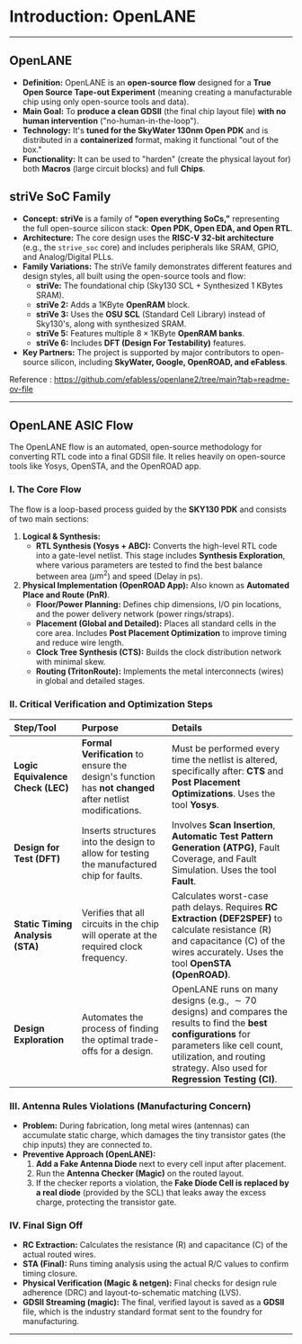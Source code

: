 # Introduction: OpenLANE

---

## OpenLANE
* **Definition:** OpenLANE is an **open-source flow** designed for a **True Open Source Tape-out Experiment** (meaning creating a manufacturable chip using only open-source tools and data).
* **Main Goal:** To **produce a clean GDSII** (the final chip layout file) **with no human intervention** ("no-human-in-the-loop").
* **Technology:** It's **tuned for the SkyWater 130nm Open PDK** and is distributed in a **containerized** format, making it functional "out of the box."
* **Functionality:** It can be used to "harden" (create the physical layout for) both **Macros** (large circuit blocks) and full **Chips**.


## striVe SoC Family
* **Concept:** **striVe** is a family of **"open everything SoCs,"** representing the full open-source silicon stack: **Open PDK, Open EDA, and Open RTL**.
* **Architecture:** The core design uses the **RISC-V 32-bit architecture** (e.g., the `strive_soc` core) and includes peripherals like SRAM, GPIO, and Analog/Digital PLLs.
* **Family Variations:** The striVe family demonstrates different features and design styles, all built using the open-source tools and flow:
    * **striVe:** The foundational chip (Sky130 SCL + Synthesized 1 KBytes SRAM).
    * **striVe 2:** Adds a $1 \text{KByte}$ **OpenRAM** block.
    * **striVe 3:** Uses the **OSU SCL** (Standard Cell Library) instead of Sky130's, along with synthesized SRAM.
    * **striVe 5:** Features multiple $8 \times 1 \text{KByte}$ **OpenRAM banks**.
    * **striVe 6:** Includes **DFT (Design For Testability)** features.
* **Key Partners:** The project is supported by major contributors to open-source silicon, including **SkyWater, Google, OpenROAD, and eFabless**.

Reference : https://github.com/efabless/openlane2/tree/main?tab=readme-ov-file

---

##  OpenLANE ASIC Flow

The OpenLANE flow is an automated, open-source methodology for converting RTL code into a final GDSII file. It relies heavily on open-source tools like Yosys, OpenSTA, and the OpenROAD app.

### I. The Core Flow

The flow is a loop-based process guided by the **SKY130 PDK** and consists of two main sections:

1.  **Logical & Synthesis:**
    * **RTL Synthesis (Yosys + ABC):** Converts the high-level RTL code into a gate-level netlist. This stage includes **Synthesis Exploration**, where various parameters are tested to find the best balance between area ($\mu\text{m}^2$) and speed (Delay in ps).
2.  **Physical Implementation (OpenROAD App):** Also known as **Automated Place and Route (PnR)**.
    * **Floor/Power Planning:** Defines chip dimensions, I/O pin locations, and the power delivery network (power rings/straps).
    * **Placement (Global and Detailed):** Places all standard cells in the core area. Includes **Post Placement Optimization** to improve timing and reduce wire length.
    * **Clock Tree Synthesis (CTS):** Builds the clock distribution network with minimal skew.
    * **Routing (TritonRoute):** Implements the metal interconnects (wires) in global and detailed stages.

### II. Critical Verification and Optimization Steps

| Step/Tool | Purpose | Details |
| :--- | :--- | :--- |
| **Logic Equivalence Check (LEC)** | **Formal Verification** to ensure the design's function has **not changed** after netlist modifications. | Must be performed every time the netlist is altered, specifically after: **CTS** and **Post Placement Optimizations**. Uses the tool **Yosys**. |
| **Design for Test (DFT)** | Inserts structures into the design to allow for testing the manufactured chip for faults. | Involves **Scan Insertion**, **Automatic Test Pattern Generation (ATPG)**, Fault Coverage, and Fault Simulation. Uses the tool **Fault**. |
| **Static Timing Analysis (STA)** | Verifies that all circuits in the chip will operate at the required clock frequency. | Calculates worst-case path delays. Requires **RC Extraction (DEF2SPEF)** to calculate resistance (R) and capacitance (C) of the wires accurately. Uses the tool **OpenSTA (OpenROAD)**. |
| **Design Exploration** | Automates the process of finding the optimal trade-offs for a design. | OpenLANE runs on many designs (e.g., $\sim 70$ designs) and compares the results to find the **best configurations** for parameters like cell count, utilization, and routing strategy. Also used for **Regression Testing (CI)**. |


### III. Antenna Rules Violations (Manufacturing Concern)

* **Problem:** During fabrication, long metal wires (antennas) can accumulate static charge, which damages the tiny transistor gates (the chip inputs) they are connected to.
* **Preventive Approach (OpenLANE):**
    1.  **Add a Fake Antenna Diode** next to every cell input after placement.
    2.  Run the **Antenna Checker (Magic)** on the routed layout.
    3.  If the checker reports a violation, the **Fake Diode Cell is replaced by a real diode** (provided by the SCL) that leaks away the excess charge, protecting the transistor gate.

### IV. Final Sign Off

* **RC Extraction:** Calculates the resistance (R) and capacitance (C) of the actual routed wires.
* **STA (Final):** Runs timing analysis using the actual R/C values to confirm timing closure.
* **Physical Verification (Magic & netgen):** Final checks for design rule adherence (DRC) and layout-to-schematic matching (LVS).
* **GDSII Streaming (magic):** The final, verified layout is saved as a **GDSII** file, which is the industry standard format sent to the foundry for manufacturing.

---


